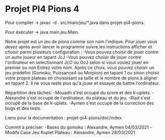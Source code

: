 # Projet PI4 Pions 4
Pour compiler -> javac -d . src/main/jeu/*.java dans projet-pi4-pions.

Pour éxécuter -> java main.jeu.Main.

Notre projet est un jeu de pions comme son nom l'indique. Pour jouer vous devez après avoir lancer le programme suivre les instructions afficher et choisir parmi plusieurs configuration : 
-Vous pouvez choisir de jouer contre un autre joueur en tapant JcJ
-Vous pouvez choisir de jouer contre l'ordinateur en selectionnant JcO ou OcJ selon si vous voulez jouer en premier ou non
Entrez votre nom.
Après ce choix, vous pouvez choisir un jeu prédéfini (Gomoku, Puissance4 ou Morpion) en tapant 1 ou sinon choisir votre propre plateau en choissisant sa taille et le nombre de pions à aligner en tapant 2.
Il ne vous reste plus qu'à jouer et essayer de battre l'ordinateur.

Répartition des tâches: 
-Mouadh s'est occupé du score et des k-uplets.
-Alexandre s'est occupé de l'ordinateur, du plateau et du jeu.
-Riad s'est occupé de la base de k-uplets.
-Aymen s'est occupé de la correction des bugs et des tests.

Liens pour la documentation : projet-pi4-pions/doc/index

Commit à préciser:
-Bases du gomoku : Alexandre, Aymen 04/03/2021
-Modifs Case Jeu Kuplet Plateau : Alexandre, Aymen 28/03/2021

